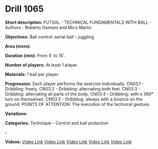# Drill 1065

**Short description:**
FUTSAL - TECHNICAL FUNDAMENTALS WITH BALL - Authors - Roberto Osimani and Mico Martic

**Objectives:**
Ball control: aerial ball – juggling

**Area (mxm):**


**Duration (min):**
From 5' to 15'.

**Number of players:**
At least 1 player.

**Materials:**
1 ball per player.

**Progression:**
Each player performs the exercise individually. CN03.1 - Dribbling: freely. CN03.2 - Dribbling: alternating both feet. CN03.3 - Dribbling: alternating all parts of the body. CN03.4 - Dribbling: with a 360° turn on themselves. CN03.5 - Dribbling: always with a bounce on the ground. POINTS OF ATTENTION: The execution of the technical gesture.

**Variations:**


**Categories:**
Technique - Control and ball protection

**:**


**Videos:**
[Video Link](https://www.youtube.com/embed/ejtNcIHVbds)
[Video Link](https://www.youtube.com/embed/rdn9p0BhfOM)
[Video Link](https://www.youtube.com/embed/LvZEXtFqTsQ)
[Video Link](https://www.youtube.com/embed/DdxNdQ1NRcQ)
[Video Link](https://www.youtube.com/embed/WFD__GUMFro)

